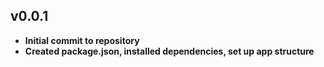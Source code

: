 ## v0.0.1
- **Initial commit to repository**
- **Created package.json, installed dependencies, set up app structure**